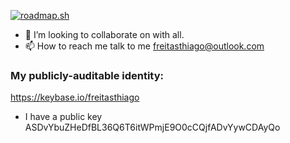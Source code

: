 <a href="https://roadmap.sh"><img src="https://roadmap.sh/card/wide/662d57c97fc8cd7ff9525c01?variant=light&roadmaps=668dc95c7d03d0bb6d6d7b29%2C662d5d997fc8cd7ff952b380%2Cpython%2Ccyber-security" alt="roadmap.sh"/></a>
  * 👀 I’m looking to collaborate on with all. 
  * 📫 How to reach me talk to me freitasthiago@outlook.com

### My publicly-auditable identity:
   https://keybase.io/freitasthiago
   * I have a public key ASDvYbuZHeDfBL36Q6T6itWPmjE9O0cCQjfADvYywCDAyQo
